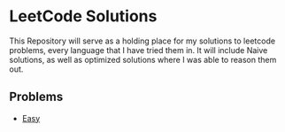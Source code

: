 # LeetCode Solutions
This Repository will serve as a holding place for my solutions to leetcode problems, every language that I have tried them in. It will include Naive solutions, as well as optimized solutions where I was able to reason them out.

## Problems
- [Easy](/Easy%20Problems/README.md)